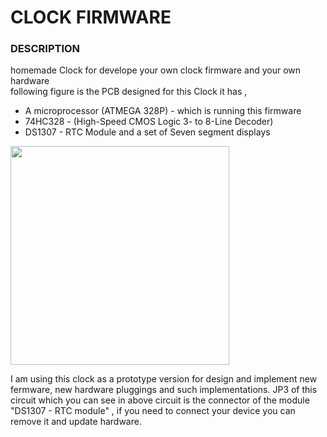 # CLOCK FIRMWARE

### DESCRIPTION
homemade Clock for develope your own clock firmware and your own hardware <br>
following figure is the PCB designed for this Clock
it has ,<br>
* A microprocessor (ATMEGA 328P) - which is running this firmware
* 74HC328 - (High-Speed CMOS Logic 3- to 8-Line Decoder)
* DS1307 - RTC Module
	and a set of Seven segment displays <br>
<img src = "pcb.png" height = "350" >

I am using this clock as a prototype version for design and implement new fermware, new hardware pluggings and such implementations.
JP3 of this circuit which you can see in above circuit is the connector of the module "DS1307 - RTC module" , if you need to connect your device you can remove it and update hardware.
